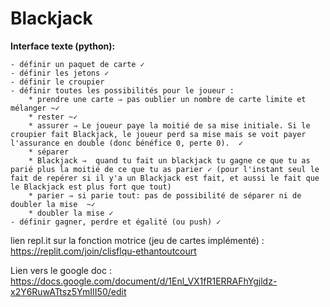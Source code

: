 # Blackjack
**Interface texte (python):**

    - définir un paquet de carte ✓
    - définir les jetons ✓
    - définir le croupier
    - définir toutes les possibilités pour le joueur :
        * prendre une carte ⇒ pas oublier un nombre de carte limite et mélanger ~✓
        * rester ~✓
        * assurer ⇒ Le joueur paye la moitié de sa mise initiale. Si le croupier fait Blackjack, le joueur perd sa mise mais se voit payer l'assurance en double (donc bénéfice 0, perte 0).  ✓
        * séparer
        * Blackjack ⇒  quand tu fait un blackjack tu gagne ce que tu as parié plus la moitié de ce que tu as parier ✓ (pour l'instant seul le fait de repérer si il y'a un Blackjack est fait, et aussi le fait que le Blackjack est plus fort que tout)
        * parier ⇒ si parie tout: pas de possibilité de séparer ni de doubler la mise  ~✓
        * doubler la mise ✓
    - définir gagner, perdre et égalité (ou push) ✓

lien repl.it sur la fonction motrice (jeu de cartes implémenté) :   https://replit.com/join/clisflqu-ethantoutcourt

Lien vers le google doc : https://docs.google.com/document/d/1Enl_VX1fR1ERRAFhYgjldz-x2Y6RuwATtsz5YmIII50/edit
